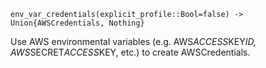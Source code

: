 ```
env_var_credentials(explicit_profile::Bool=false) -> Union{AWSCredentials, Nothing}
```

Use AWS environmental variables (e.g. AWS*ACCESS*KEY*ID, AWS*SECRET*ACCESS*KEY, etc.) to create AWSCredentials.
